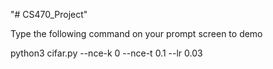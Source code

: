 "# CS470_Project" 

Type the following command on your prompt screen to demo

python3 cifar.py --nce-k 0 --nce-t 0.1 --lr 0.03
